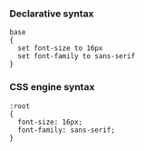 ### Declarative syntax
```
base
{
  set font-size to 16px
  set font-family to sans-serif
}
```

### CSS engine syntax
```
:root
{
  font-size: 16px;
  font-family: sans-serif;
}


```
